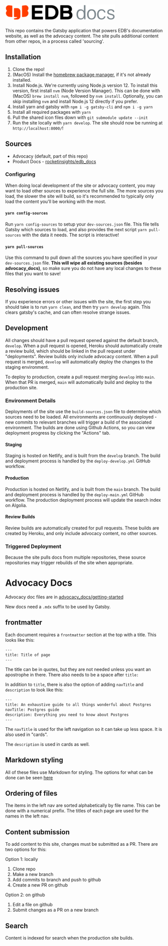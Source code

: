 # <img src="static/images/edb-docs-logo-dark.svg" alt='EDB Docs' width="350">

This repo contains the Gatsby application that powers EDB's documentation website, as well as the advocacy content. The site pulls additional content from other repos, in a process called 'sourcing'.

## Installation
1. Clone the repo!
2. (MacOS) Install the [homebrew package manager](https://brew.sh/), if it's not already installed.
3. Install Node.js. We're currently using Node.js version 12. To install this version, first install `nvm` (Node Version Manager). This can be done with (MacOS) `brew install nvm`, followed by `nvm install`. Optionally, you can skip installing `nvm` and install Node.js 12 directly if you prefer.
4. Install yarn and gatsby with `npm i -g gatsby-cli` and `npm i -g yarn`
5. Install all required packages with `yarn`
6. Pull the shared icon files down with `git submodule update --init`
7. Run the site locally with `yarn develop`. The site should now be running at `http://localhost:8000/`!

## Sources
- Advocacy (default, part of this repo)
- Product Docs - [rocketinsights/edb_docs](rocketinsights/edb_docs)

### Configuring
When doing local development of the site or advocacy content, you may want to load other sources to experience the full site. The more sources you load, the slower the site will build, so it's recommended to typically only load the content you'll be working with the most.

#### `yarn config-sources`
Run `yarn config-sources` to setup your `dev-sources.json` file. This file tells Gatsby  which sources to load, and also provides the next script `yarn pull-sources` with the data it needs. The script is interactive!

#### `yarn pull-sources`
Use this command to pull down all the sources you have specified in your `dev-sources.json` file. **This will wipe all existing sources (besides advocacy_docs)**, so make sure you do not have any local changes to these files that you want to save!

## Resolving issues

If you experience errors or other issues with the site, the first step you should take is to run `yarn clean`, and then try `yarn develop` again. This clears gatsby's cache, and can often resolve strange issues.

## Development

All changes should have a pull request opened against the default branch, `develop`. When a pull request is opened, Heroku should automatically create a review build, which should be linked in the pull request under "deployments". Review builds only include advocacy content. When a pull request is merged, `develop` will automatically deploy the changes to the staging environment.

To deploy to production, create a pull request merging `develop` into `main`. When that PR is merged, `main` will automatically build and deploy to the production site.

### Environment Details

Deployments of the site use the `build-sources.json` file to determine which sources need to be loaded. All environments are continuously deployed - new commits to relevant branches will trigger a build of the associated environment. The builds are done using Github Actions, so you can view deployment progress by clicking the "Actions" tab.

#### Staging
Staging is hosted on Netlify, and is built from the `develop` branch. The build and deployment process is handled by the `deploy-develop.yml` GitHub workflow.

#### Production
Production is hosted on Netlify, and is built from the `main` branch. The build and deployment process is handled by the `deploy-main.yml` GitHub workflow. The production deployment process will update the search index on Algolia.

#### Review Builds
Review builds are automatically created for pull requests. These builds are created by Heroku, and only include advocacy content, no other sources.

### Triggered Deployment
Because the site pulls docs from multiple repositories, these source repositories may trigger rebuilds of the site when appropriate.

# Advocacy Docs
Advocacy doc files are in [advocacy_docs/getting-started](https://github.com/rocketinsights/edb_docs_advocacy/tree/master/advocacy_docs/getting-started)

New docs need a `.mdx` suffix to be used by Gatsby.

## frontmatter

Each document requires a `frontmatter` section at the top with a title. This looks like this:

```
---
title: Title of page
---
```

The title can be in quotes, but they are not needed unless you want an apostrophe in there. There also needs to be a space after `title:`

In addition to `title`, there is also the option of adding `navTitle` and `description` to look like this:

```
---
title: An exhaustive guide to all things wonderful about Postgres
navTitle: Postgres guide
description: Everything you need to know about Postgres
---
```

The `navTitle` is used for the left navigation so it can take up less space. It is also used in "cards".

The `description` is used in cards as well.

## Markdown styling

All of these files use Markdown for styling. The options for what can be done can be seen [here](https://github.com/rocketinsights/edb_docs_advocacy/blob/master/docs/playground/1/01_examples/index.mdx)

## Ordering of files

The items in the left nav are sorted alphabetically by file name. This can be done with a numerical prefix. The titles of each page are used for the names in the left nav.

## Content submission

To add content to this site, changes must be submitted as a PR. There are two options for this:

Option 1: locally

1. Clone repo
2. Make a new branch
3. Add commits to branch and push to github
4. Create a new PR on github

Option 2: on github

1. Edit a file on github
2. Submit changes as a PR on a new branch

## Search

Content is indexed for search when the production site builds.

